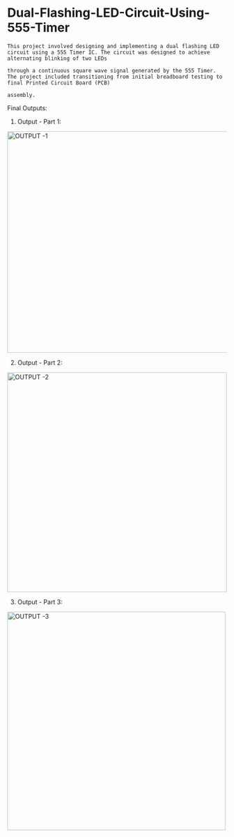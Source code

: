 # Dual-Flashing-LED-Circuit-Using-555-Timer

    This project involved designing and implementing a dual flashing LED circuit using a 555 Timer IC. The circuit was designed to achieve alternating blinking of two LEDs 
    
    through a continuous square wave signal generated by the 555 Timer. The project included transitioning from initial breadboard testing to final Printed Circuit Board (PCB) 
    
    assembly.

Final Outputs:

1. Output - Part 1:

<img width="508" alt="OUTPUT -1" src="https://github.com/user-attachments/assets/d98628a0-4138-4a02-bb14-2fdfcc01dd15">

2. Output - Part 2:

<img width="504" alt="OUTPUT -2" src="https://github.com/user-attachments/assets/6f87af25-d5a2-42d5-8ba7-c95252fd810a">

3. Output - Part 3:

<img width="501" alt="OUTPUT -3" src="https://github.com/user-attachments/assets/9b14106e-bc73-48bd-8936-29e02c589e91">
